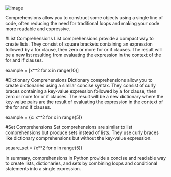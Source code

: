 ![image](https://github.com/Bilgehanyaylali/Comprehension/assets/151865735/b5b13ec6-5a2a-4164-9593-5ad18444d3ee)

Comprehensions allow you to construct some objects using a single line of code, often reducing the need for traditional loops and making your code more readable and expressive.

#List Comprehensions
List comprehensions provide a compact way to create lists. They consist of square brackets containing an expression followed by a for clause, then zero or more for or if clauses. The result will be a new list resulting from evaluating the expression in the context of the for and if clauses.

example = [x**2 for x in range(10)]

#Dictionary Comprehensions
Dictionary comprehensions allow you to create dictionaries using a similar concise syntax. They consist of curly braces containing a key-value expression followed by a for clause, then zero or more for or if clauses. The result will be a new dictionary where the key-value pairs are the result of evaluating the expression in the context of the for and if clauses.

example = {x: x**2 for x in range(5)}

#Set Comprehensions
Set comprehensions are similar to list comprehensions but produce sets instead of lists. They use curly braces like dictionary comprehensions but without the key-value expression.

square_set = {x**2 for x in range(5)}

In summary, comprehensions in Python provide a concise and readable way to create lists, dictionaries, and sets by combining loops and conditional statements into a single expression.





